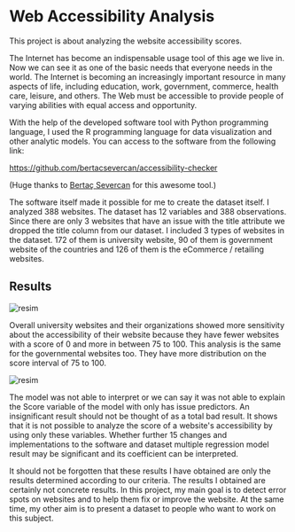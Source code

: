 # Web Accessibility Analysis

This project is about analyzing the website accessibility scores.

The Internet has become an indispensable usage tool of this age we live in. Now we can see it as one of the basic needs that everyone needs in the world. The Internet is becoming an increasingly important resource in many aspects of life, including education, work, government, commerce, health care, leisure, and others. The Web must be accessible to provide people of varying abilities with equal access and opportunity.



With the help of the developed software tool with Python programming language, I used the R programming language for data visualization and other analytic models. 
You can access to the software from the following link:

https://github.com/bertacsevercan/accessibility-checker

(Huge thanks to [Bertaç Severcan](https://github.com/bertacsevercan "Bertaç Severcan") for this awesome tool.)

The software itself made it possible for me to create the dataset itself. I analyzed 388 websites. The dataset has 12 variables and 388 observations. Since there are only 3 websites that have an issue with the title attribute we dropped the title column from our dataset. I included 3 types of websites in the dataset. 172 of them is university website, 90 of them is government website of the countries and 126 of them is the eCommerce / retailing websites.

## Results 

![resim](https://user-images.githubusercontent.com/74188001/123255205-3ddfff00-d4f8-11eb-8679-6f673d24a555.png)

Overall university websites and their organizations showed more sensitivity about the accessibility of their website because they have fewer websites with a score of 0 and more in between 75 to 100. This analysis is the same for the governmental websites too. They have more distribution on the score interval of 75 to 100. 

![resim](https://user-images.githubusercontent.com/74188001/123255462-8b5c6c00-d4f8-11eb-86f1-0090475ddb28.png)

The model was not able to interpret or we can say it was not able to explain the Score variable of the model with only has issue predictors. An insignificant result should not be thought of as a total bad result. It shows that it is not possible to analyze the score of a website's accessibility by using only these variables. Whether further 15 changes and implementations to the software and dataset multiple regression model result may be significant and its coefficient can be interpreted.

It should not be forgotten that these results I have obtained are only the results determined according to our criteria. The results I obtained are certainly not concrete results. In this project, my main goal is to detect error spots on websites and to help them fix or improve the website. At the same time, my other aim is to present a dataset to people who want to work on this subject.

